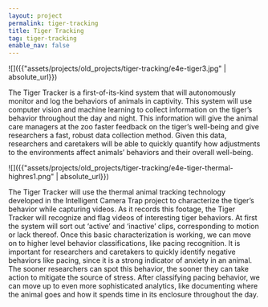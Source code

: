 ```yaml
---
layout: project
permalink: tiger-tracking
title: Tiger Tracking
tag: tiger-tracking
enable_nav: false
---
```

![]({{"assets/projects/old_projects/tiger-tracking/e4e-tiger3.jpg" | absolute_url}}) 

The Tiger Tracker is a first-of-its-kind system that will autonomously monitor and log the behaviors of animals in captivity. This system will use computer vision and machine learning to collect information on the tiger’s behavior throughout the day and night. This information will give the animal care managers at the zoo faster feedback on the tiger’s well-being and give researchers a fast, robust data collection method. Given this data, researchers and caretakers will be able to quickly quantify how adjustments to the environments affect animals’ behaviors and their overall well-being.

![]({{"assets/projects/old_projects/tiger-tracking/e4e-tiger-thermal-highres1.png" | absolute_url}}) 

The Tiger Tracker will use the thermal animal tracking technology developed in the Intelligent Camera Trap project to characterize the tiger’s behavior while capturing videos. As it records this footage, the Tiger Tracker will recognize and flag videos of interesting tiger behaviors. At first the system will sort out ‘active’ and ‘inactive’ clips, corresponding to motion or lack thereof. Once this basic characterization is working, we can move on to higher level behavior classifications, like pacing recognition. It is important for researchers and caretakers to quickly identify negative behaviors like pacing, since it is a strong indicator of anxiety in an animal. The sooner researchers can spot this behavior, the sooner they can take action to mitigate the source of stress. After classifying pacing behavior, we can move up to even more sophisticated analytics, like documenting where the animal goes and how it spends time in its enclosure throughout the day.   